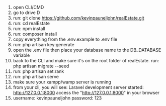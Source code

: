 1. open CLI/CMD
2. go to drive D
3. run: git clone https://github.com/kevinpauneljohn/realEstate.git
4. run: cd realEstate
5. run: npm install
6. run: composer install
7. copy everything from the .env.example to .env file
8. run: php artisan key:generate
9. open the .env file then place your database name to the DB_DATABASE variable
10. back to the CLI and make sure it's on the root folder of realEstate. 
    run: php artisan migrate --seed
11. run: php artisan set:rank
12. run: php artisan serve
13. make sure your xampp/wamp server is running
14. from your cli, you will see: Laravel development server started: http://127.0.0.1:8000
    access the "http://127.0.0.1:8000" in your browser
15. username: kevinpauneljohn password: 123
 
